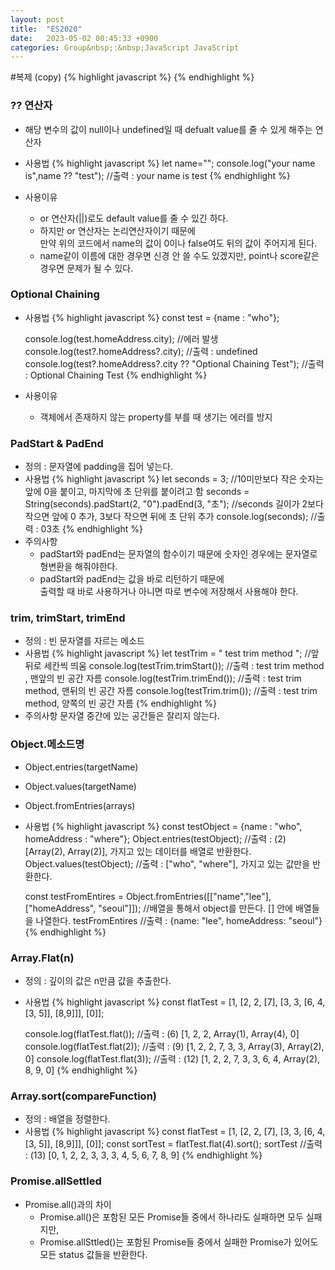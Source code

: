 ```yaml
---
layout: post
title:  "ES2020"
date:   2023-05-02 00:45:33 +0900
categories: Group&nbsp;:&nbsp;JavaScript JavaScript
---
```


#복제 (copy)
{% highlight javascript %}
{% endhighlight %}

### ?? 연산자
- 해당 변수의 값이 null이나 undefined일 때 defualt value를 줄 수 있게 해주는 연산자
- 사용법
{% highlight javascript %}
    let name="";
    console.log("your name is",name ?? "test");   //출력 : your name is test
{% endhighlight %}
    
- 사용이유
    - or 연산자(&#124;&#124;)로도 default value를 줄 수 있긴 하다.
    - 하지만 or 연산자는 논리연산자이기 때문에  
    만약 위의 코드에서 name의 값이 0이나 false여도 뒤의 값이 주어지게 된다.
    - name같이 이름에 대한 경우면 신경 안 쓸 수도 있겠지만, point나 score같은 경우면 문제가 될 수 있다.

### Optional Chaining
- 사용법
{% highlight javascript %}
    const test = {name : "who"};

    console.log(test.homeAddress.city);     //에러 발생
    console.log(test?.homeAddress?.city);   //출력 : undefined
    console.log(test?.homeAddress?.city ?? "Optional Chaining Test"); //출력 : Optional Chaining Test
{% endhighlight %}
    

- 사용이유
    - 객체에서 존재하지 않는 property를 부를 때 생기는 에러를 방지

### PadStart & PadEnd
- 정의 : 문자열에 padding을 집어 넣는다.
- 사용법
{% highlight javascript %}
    let seconds = 3; //10미만보다 작은 숫자는 앞에 0을 붙이고, 마지막에 초 단위를 붙이려고 함
    seconds = String(seconds).padStart(2, "0").padEnd(3, "초"); //seconds 길이가 2보다 작으면 앞에 0 추가, 3보다 작으면 뒤에 초 단위 추가
    console.log(seconds);   //출력 : 03초
{% endhighlight %}
- 주의사항
    - padStart와 padEnd는 문자열의 함수이기 때문에 숫자인 경우에는 문자열로 형변환을 해줘야한다.
    - padStart와 padEnd는 값을 바로 리턴하기 때문에  
    출력할 때 바로 사용하거나 아니면 따로 변수에 저장해서 사용해야 한다.

### trim, trimStart, trimEnd
- 정의 : 빈 문자열를 자르는 메소드
- 사용법
{% highlight javascript %}
    let testTrim = "   test trim method   ";    //앞뒤로 세칸씩 띄움
    console.log(testTrim.trimStart());  //출력 : test trim method   , 맨앞의 빈 공간 자름
    console.log(testTrim.trimEnd());    //출력 :    test trim method, 맨뒤의 빈 공간 자름
    console.log(testTrim.trim());       //출력 : test trim method, 양쪽의 빈 공간 자름
{% endhighlight %}
- 주의사항
    문자열 중간에 있는 공간들은 잘리지 않는다.

### Object.메소드명
- Object.entries(targetName)
- Object.values(targetName)
- Object.fromEntries(arrays)
- 사용법
{% highlight javascript %}
    const testObject = {name : "who", homeAddress : "where"};
    Object.entries(testObject);     //출력 : (2) [Array(2), Array(2)], 가지고 있는 데이터를 배열로 반환한다.
    Object.values(testObject);      //출력 : ["who", "where"], 가지고 있는 값만을 반환한다.
    
    const testFromEntires = Object.fromEntries([["name","lee"], ["homeAddress", "seoul"]]);   //배열을 통해서 object를 만든다. [] 안에 배열들을 나열한다.
    testFromEntires //출력 : {name: "lee", homeAddress: "seoul"}
{% endhighlight %}

### Array.Flat(n)
- 정의 : 깊이의 값은 n만큼 값을 추출한다.
- 사용법
{% highlight javascript %}
    const flatTest = [1, [2, 2, [7], [3, 3, [6, 4, [3, 5]], [8,9]]], [0]];

    console.log(flatTest.flat());   //출력 : (6) [1, 2, 2, Array(1), Array(4), 0]
    console.log(flatTest.flat(2));  //출력 : (9) [1, 2, 2, 7, 3, 3, Array(3), Array(2), 0]
    console.log(flatTest.flat(3));  //출력 : (12) [1, 2, 2, 7, 3, 3, 6, 4, Array(2), 8, 9, 0]
{% endhighlight %}
        

### Array.sort(compareFunction)
- 정의 : 배열을 정렬한다.
- 사용법
{% highlight javascript %}
    const flatTest = [1, [2, 2, [7], [3, 3, [6, 4, [3, 5]], [8,9]]], [0]];
    const sortTest = flatTest.flat(4).sort();
    sortTest    //출력 : (13) [0, 1, 2, 2, 3, 3, 3, 4, 5, 6, 7, 8, 9]
{% endhighlight %}
        

### Promise.allSettled
- Promise.all()과의 차이
    - Promise.all()은 포함된 모든 Promise들 중에서 하나라도 실패하면 모두 실패지만,
    - Promise.allSttled()는 포함된 Promise들 중에서 실패한 Promise가 있어도 모든 status 값들을 반환한다.